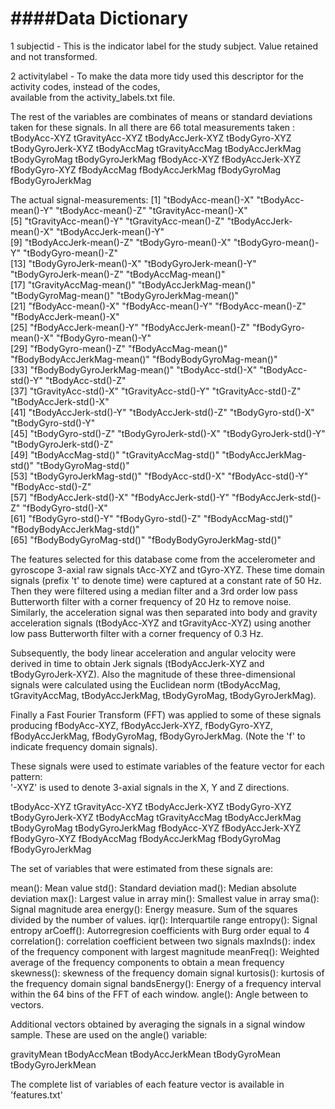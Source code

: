 ####Data Dictionary 
=================

1 subjectid - This is the indicator label for the study subject.  Value retained and not transformed.

2 activitylabel - To make the data more tidy used this descriptor for the activity codes, instead of the codes,  
  available from the activity_labels.txt file.
  
The rest of the variables are combinates of means or standard deviations taken for these signals. In all there are 66 total measurements taken :
tBodyAcc-XYZ
tGravityAcc-XYZ
tBodyAccJerk-XYZ
tBodyGyro-XYZ
tBodyGyroJerk-XYZ
tBodyAccMag
tGravityAccMag
tBodyAccJerkMag
tBodyGyroMag
tBodyGyroJerkMag
fBodyAcc-XYZ
fBodyAccJerk-XYZ
fBodyGyro-XYZ
fBodyAccMag
fBodyAccJerkMag
fBodyGyroMag
fBodyGyroJerkMag

The actual signal-measurements:
[1] "tBodyAcc-mean()-X"           "tBodyAcc-mean()-Y"           "tBodyAcc-mean()-Z"           "tGravityAcc-mean()-X"       
 [5] "tGravityAcc-mean()-Y"        "tGravityAcc-mean()-Z"        "tBodyAccJerk-mean()-X"       "tBodyAccJerk-mean()-Y"      
 [9] "tBodyAccJerk-mean()-Z"       "tBodyGyro-mean()-X"          "tBodyGyro-mean()-Y"          "tBodyGyro-mean()-Z"         
[13] "tBodyGyroJerk-mean()-X"      "tBodyGyroJerk-mean()-Y"      "tBodyGyroJerk-mean()-Z"      "tBodyAccMag-mean()"         
[17] "tGravityAccMag-mean()"       "tBodyAccJerkMag-mean()"      "tBodyGyroMag-mean()"         "tBodyGyroJerkMag-mean()"    
[21] "fBodyAcc-mean()-X"           "fBodyAcc-mean()-Y"           "fBodyAcc-mean()-Z"           "fBodyAccJerk-mean()-X"      
[25] "fBodyAccJerk-mean()-Y"       "fBodyAccJerk-mean()-Z"       "fBodyGyro-mean()-X"          "fBodyGyro-mean()-Y"         
[29] "fBodyGyro-mean()-Z"          "fBodyAccMag-mean()"          "fBodyBodyAccJerkMag-mean()"  "fBodyBodyGyroMag-mean()"    
[33] "fBodyBodyGyroJerkMag-mean()" "tBodyAcc-std()-X"            "tBodyAcc-std()-Y"            "tBodyAcc-std()-Z"           
[37] "tGravityAcc-std()-X"         "tGravityAcc-std()-Y"         "tGravityAcc-std()-Z"         "tBodyAccJerk-std()-X"       
[41] "tBodyAccJerk-std()-Y"        "tBodyAccJerk-std()-Z"        "tBodyGyro-std()-X"           "tBodyGyro-std()-Y"          
[45] "tBodyGyro-std()-Z"           "tBodyGyroJerk-std()-X"       "tBodyGyroJerk-std()-Y"       "tBodyGyroJerk-std()-Z"      
[49] "tBodyAccMag-std()"           "tGravityAccMag-std()"        "tBodyAccJerkMag-std()"       "tBodyGyroMag-std()"         
[53] "tBodyGyroJerkMag-std()"      "fBodyAcc-std()-X"            "fBodyAcc-std()-Y"            "fBodyAcc-std()-Z"           
[57] "fBodyAccJerk-std()-X"        "fBodyAccJerk-std()-Y"        "fBodyAccJerk-std()-Z"        "fBodyGyro-std()-X"          
[61] "fBodyGyro-std()-Y"           "fBodyGyro-std()-Z"           "fBodyAccMag-std()"           "fBodyBodyAccJerkMag-std()"  
[65] "fBodyBodyGyroMag-std()"      "fBodyBodyGyroJerkMag-std()" 




The features selected for this database come from the accelerometer and gyroscope 3-axial raw signals tAcc-XYZ and tGyro-XYZ. These time domain signals (prefix 't' to denote time) were captured at a constant rate of 50 Hz. Then they were filtered using a median filter and a 3rd order low pass Butterworth filter with a corner frequency of 20 Hz to remove noise. Similarly, the acceleration signal was then separated into body and gravity acceleration signals (tBodyAcc-XYZ and tGravityAcc-XYZ) using another low pass Butterworth filter with a corner frequency of 0.3 Hz. 

Subsequently, the body linear acceleration and angular velocity were derived in time to obtain Jerk signals (tBodyAccJerk-XYZ and tBodyGyroJerk-XYZ). Also the magnitude of these three-dimensional signals were calculated using the Euclidean norm (tBodyAccMag, tGravityAccMag, tBodyAccJerkMag, tBodyGyroMag, tBodyGyroJerkMag). 

Finally a Fast Fourier Transform (FFT) was applied to some of these signals producing fBodyAcc-XYZ, fBodyAccJerk-XYZ, fBodyGyro-XYZ, fBodyAccJerkMag, fBodyGyroMag, fBodyGyroJerkMag. (Note the 'f' to indicate frequency domain signals). 

These signals were used to estimate variables of the feature vector for each pattern:  
'-XYZ' is used to denote 3-axial signals in the X, Y and Z directions.

tBodyAcc-XYZ
tGravityAcc-XYZ
tBodyAccJerk-XYZ
tBodyGyro-XYZ
tBodyGyroJerk-XYZ
tBodyAccMag
tGravityAccMag
tBodyAccJerkMag
tBodyGyroMag
tBodyGyroJerkMag
fBodyAcc-XYZ
fBodyAccJerk-XYZ
fBodyGyro-XYZ
fBodyAccMag
fBodyAccJerkMag
fBodyGyroMag
fBodyGyroJerkMag

The set of variables that were estimated from these signals are: 

mean(): Mean value
std(): Standard deviation
mad(): Median absolute deviation 
max(): Largest value in array
min(): Smallest value in array
sma(): Signal magnitude area
energy(): Energy measure. Sum of the squares divided by the number of values. 
iqr(): Interquartile range 
entropy(): Signal entropy
arCoeff(): Autorregresion coefficients with Burg order equal to 4
correlation(): correlation coefficient between two signals
maxInds(): index of the frequency component with largest magnitude
meanFreq(): Weighted average of the frequency components to obtain a mean frequency
skewness(): skewness of the frequency domain signal 
kurtosis(): kurtosis of the frequency domain signal 
bandsEnergy(): Energy of a frequency interval within the 64 bins of the FFT of each window.
angle(): Angle between to vectors.

Additional vectors obtained by averaging the signals in a signal window sample. These are used on the angle() variable:

gravityMean
tBodyAccMean
tBodyAccJerkMean
tBodyGyroMean
tBodyGyroJerkMean

The complete list of variables of each feature vector is available in 'features.txt'
